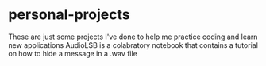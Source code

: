 # personal-projects
These are just some projects I've done to help me practice coding and learn new applications
AudioLSB is a colabratory notebook that contains a tutorial on how to hide a message in a .wav file
